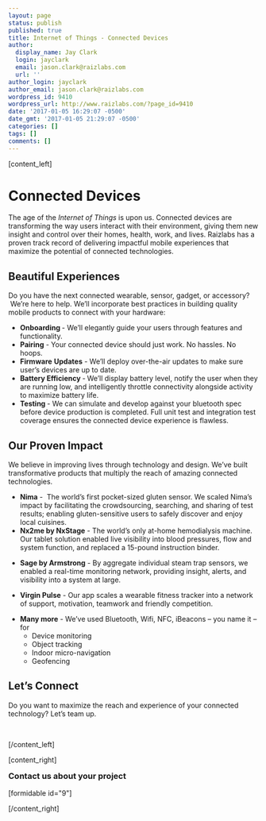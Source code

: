 ```yaml
---
layout: page
status: publish
published: true
title: Internet of Things - Connected Devices
author:
  display_name: Jay Clark
  login: jayclark
  email: jason.clark@raizlabs.com
  url: ''
author_login: jayclark
author_email: jason.clark@raizlabs.com
wordpress_id: 9410
wordpress_url: http://www.raizlabs.com/?page_id=9410
date: '2017-01-05 16:29:07 -0500'
date_gmt: '2017-01-05 21:29:07 -0500'
categories: []
tags: []
comments: []
---
```

<p>[content_left]</p>
<h1 class="highlight"><b>Connected Devices</b></h1>
<p><span style="font-weight: 400">The age of the </span><i><span style="font-weight: 400">Internet of Things </span></i><span style="font-weight: 400">is upon us. Connected devices are transforming the way users interact with their environment, giving them new insight and control over their homes, health, work, and lives. Raizlabs has a proven track record of delivering impactful mobile experiences that maximize the potential of connected technologies. </span></p>
<h2 class="highlight"><b>Beautiful Experiences</b></h2>
<p><span style="font-weight: 400">Do you have the next connected wearable, sensor, gadget, or accessory?  We’re here to help. We’ll incorporate best practices in building quality mobile products to connect with your hardware:<br />
</span></p>
<ul>
<li><b><b>Onboarding </b></b>- <b><b><span style="font-weight: 400">We’ll elegantly guide your users through features and functionality.</span></b></b></li>
<li><strong>Pairing</strong> - <span style="font-weight: 400">Your connected device should just work. No hassles. No hoops.</span></li>
<li><strong>Firmware</strong> <strong>Updates</strong> - <span style="font-weight: 400">We’ll deploy over-the-air updates to make sure user’s devices are up to date.</span></li>
<li><strong>Battery Efficiency </strong>-<strong> </strong><span style="font-weight: 400">We’ll display battery level, notify the user when they are running low, and intelligently throttle connectivity alongside activity to maximize battery life.</span></li>
<li><strong>Testing </strong>- <span style="font-weight: 400">We can simulate and develop against your bluetooth spec before device production is completed. Full unit test and integration test coverage ensures the connected device experience is flawless.</span></li>
</ul>
<h2><b class="highlight">Our Proven Impact</b></h2>
<p><span style="font-weight: 400">We believe in improving lives through technology and design. We’ve built transformative products that multiply the reach of amazing connected technologies.</span></p>
<ul>
<li style="font-weight: 400"><span style="font-weight: 400"><strong>Nima</strong> -  The world’s first pocket-sized gluten sensor. We scaled Nima’s impact by facilitating the crowdsourcing, searching, and sharing of test results; enabling gluten-sensitive users to safely discover and enjoy local cuisines. </span></li>
<li style="font-weight: 400"><span style="font-weight: 400"><strong>Nx2me by NxStage</strong> - The world’s only at-home hemodialysis machine. Our tablet solution enabled live visibility into blood pressures, flow and system function, and replaced a 15-pound instruction binder.</span></li>
</ul>
<ul>
<li style="font-weight: 400"><span style="font-weight: 400"><strong>Sage by Armstrong</strong> - By aggregate individual steam trap sensors, we enabled a real-time monitoring network, providing insight, alerts, and visibility into a system at large.</span></li>
</ul>
<ul>
<li style="font-weight: 400"><span style="font-weight: 400"><strong>Virgin Pulse</strong> - Our app scales a wearable fitness tracker into a network of support, motivation, teamwork and friendly competition.</span></li>
</ul>
<ul>
<li style="font-weight: 400"><span style="font-weight: 400"><strong>Many more</strong> - We’ve used Bluetooth, Wifi, NFC, iBeacons – you name it – for</span>
<ul>
<li style="font-weight: 400"><span style="font-weight: 400">Device monitoring</span></li>
<li style="font-weight: 400"><span style="font-weight: 400">Object tracking</span></li>
<li style="font-weight: 400"><span style="font-weight: 400">Indoor micro-navigation</span></li>
<li style="font-weight: 400"><span style="font-weight: 400">Geofencing</span></li>
</ul>
</li>
</ul>
<h2 class="highlight"><b>Let’s Connect</b></h2>
<p><span style="font-weight: 400">Do you want to maximize the reach and experience of your connected technology? Let’s team up.</span></p>
<p>&nbsp;</p>
<p>[/content_left]</p>
<p>[content_right]</p>
<div>
<h3 style="margin-top: 0px">Contact us about your project</h3>
<p>[formidable id="9"]</p>
</div>
<p>[/content_right]</p>
